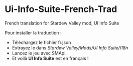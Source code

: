 # Ui-Info-Suite-French-Trad
French translation for Stardew Valley mod, UI Info Suite

Pour installer la traduction :

* Téléchargez le fichier fr.json
* Extrayez le dans *Stardew Valley/Mods/UI Info Suite/i18n*
* Lancez le jeu avec SMApi.
* Et voilà **UI Info Suite** est en français !
